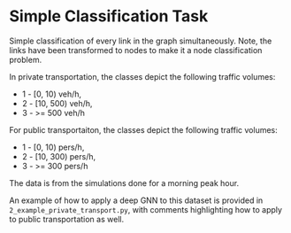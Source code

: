 # Simple Classification Task


Simple classification of every link in the graph simultaneously. Note, the links have been transformed to nodes to make it a node classification problem.

In private transportation, the classes depict the following traffic volumes: 
- 1 - [0, 10) veh/h,  
- 2 - [10, 500) veh/h,  
- 3 - >= 500 veh/h

For public transportaiton, the classes depict the following traffic volumes: 
- 1 - [0, 10) pers/h,  
- 2 - [10, 300) pers/h,  
- 3 - >= 300 pers/h

The data is from the simulations done for a morning peak hour.

An example of how to apply a deep GNN to this dataset is provided in ```2_example_private_transport.py```, with comments highlighting how to apply to public transportation as well.



